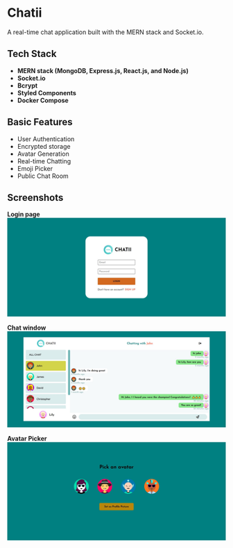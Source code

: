 # Chatii
A real-time chat application built with the MERN stack and Socket.io. 

## Tech Stack
- __MERN stack (MongoDB, Express.js, React.js, and Node.js)__  
- __Socket.io__  
- __Bcrypt__  
- __Styled Components__  
- __Docker Compose__  

## Basic Features
* User Authentication
* Encrypted storage
* Avatar Generation
* Real-time Chatting
* Emoji Picker
* Public Chat Room

## Screenshots
__Login page__  
![pic](</public/project-img/Screenshot 2024-02-03 130929.jpg>)

__Chat window__  
![pic](</public/project-img/Screenshot 2024-04-17 233055.jpg>)

__Avatar Picker__  
![pic](</public/project-img/Screenshot 2024-02-03 131040.jpg>)

